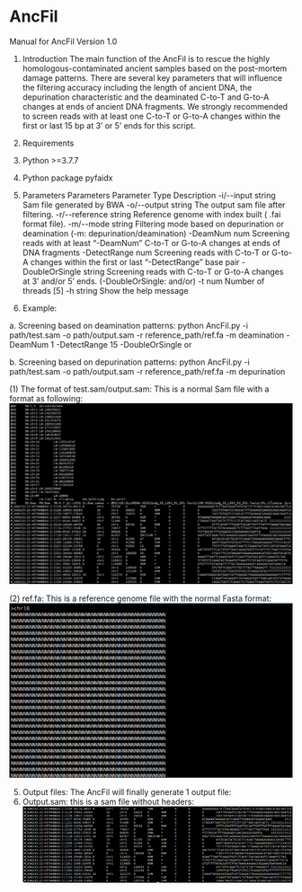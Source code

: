 # AncFil
Manual for AncFil
Version 1.0
1.	Introduction
The main function of the AncFil is to rescue the highly homologous-contaminated ancient samples based on the post-mortem damage patterns. There are several key parameters that will influence the filtering accuracy including the length of ancient DNA, the depurination characteristic and the deaminated C-to-T and G-to-A changes at ends of ancient DNA fragments. We strongly recommended to screen reads with at least one C-to-T or G-to-A changes within the first or last 15 bp at 3’ or 5’ ends for this script. 
 
2.	Requirements
1.	Python >=3.7.7
2.	Python package pyfaidx
3.	Parameters
Parameters	Parameter Type	Description
-i/--input	string	Sam file generated by BWA 
-o/--output	string	The output sam file after filtering.
-r/--reference	string	Reference genome with index built ( .fai format file).
-m/--mode	string	Filtering mode based on depurination or deamination
(-m: depurination/deamination)
-DeamNum	num	Screening reads with at least “-DeamNum” C-to-T or G-to-A changes at ends of DNA fragments
-DetectRange	num	Screening reads with C-to-T or G-to-A changes within the first or last “-DetectRange” base pair
-DoubleOrSingle	string	Screening reads with C-to-T or G-to-A changes at 3’ and/or 5’ ends. (-DoubleOrSingle: and/or)
-t	num	Number of threads [5]
-h	string	Show the help message

4.	Example:

a.	Screening based on deamination patterns:
python AncFil.py -i path/test.sam -o path/output.sam -r reference_path/ref.fa -m deamination -DeamNum 1 -DetectRange 15 -DoubleOrSingle or

b.	Screening based on depurination patterns:
python AncFil.py -i path/test.sam -o path/output.sam -r reference_path/ref.fa -m depurination



(1)	The format of test.sam/output.sam: This is a normal Sam file with a format as following:
![image](https://github.com/tianminglan/AncFil/blob/master/image_file/samfile.png)

(2)	ref.fa: This is a reference genome file with the normal Fasta format: 
![image](https://github.com/tianminglan/AncFil/blob/master/image_file/reference.png)

5.	Output files:
The AncFil will finally generate 1 output file:
1.	Output.sam: this is a sam file without headers:
![image](https://github.com/tianminglan/AncFil/blob/master/image_file/output_sam.png)
